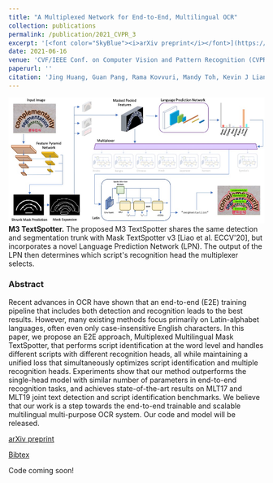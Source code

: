 ```yaml
---
title: "A Multiplexed Network for End-to-End, Multilingual OCR"
collection: publications
permalink: /publication/2021_CVPR_3
excerpt: '[<font color="SkyBlue"><i>arXiv preprint</i></font>](https://arxiv.org/abs/2103.15992)'
date: 2021-06-16
venue: 'CVF/IEEE Conf. on Computer Vision and Pattern Recognition (CVPR), Nashville, TN'
paperurl: ''
citation: 'Jing Huang, Guan Pang, Rama Kovvuri, Mandy Toh, Kevin J Liang, Praveen Krishnan, Xi Yin, and Tal Hassner. <i> A Multiplexed Network for End-to-End, Multilingual OCR.</i> CVF/IEEE Conf. on Computer Vision and Pattern Recognition (CVPR), Nashville, TN, 2021.'
---
```


<img src='../projects/multiplexerOCR/teaser.jpg'><br/>
<b>M3 TextSpotter.</b> The proposed M3 TextSpotter shares the same detection and segmentation trunk with Mask TextSpotter v3 [Liao et al. ECCV'20], but incorporates a novel Language Prediction Network (LPN). The output of the LPN then determines which script's recognition head the multiplexer selects.


### Abstract
Recent advances in OCR have shown that an end-to-end (E2E) training pipeline that includes both detection and recognition leads to the best results. However, many existing methods focus primarily on Latin-alphabet languages, often even only case-insensitive English characters. In this paper, we propose an E2E approach, Multiplexed Multilingual Mask TextSpotter, that performs script identification at the word level and handles different scripts with different recognition heads, all while maintaining a unified loss that simultaneously optimizes script identification and multiple recognition heads. Experiments show that our method outperforms the single-head model with similar number of parameters in end-to-end recognition tasks, and achieves state-of-the-art results on MLT17 and MLT19 joint text detection and script identification benchmarks. We believe that our work is a step towards the end-to-end trainable and scalable multilingual multi-purpose OCR system. Our code and model will be released.


[arXiv preprint](https://arxiv.org/abs/2103.15992)

[Bibtex](../projects/multiplexerOCR/BibTeX.txt)

Code coming soon!
